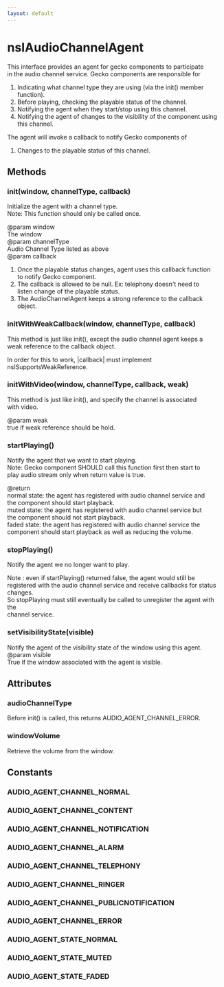 ```yaml
---
layout: default
---
```


# nsIAudioChannelAgent #
  
This interface provides an agent for gecko components to participate  
in the audio channel service. Gecko components are responsible for  
  1. Indicating what channel type they are using (via the init() member  
     function).  
  2. Before playing, checking the playable status of the channel.  
  3. Notifying the agent when they start/stop using this channel.  
  4. Notifying the agent of changes to the visibility of the component using  
     this channel.  
  
The agent will invoke a callback to notify Gecko components of  
  1. Changes to the playable status of this channel.  
  

## Methods ##

### init(window, channelType, callback) ###
  
Initialize the agent with a channel type.  
Note: This function should only be called once.  
  
@param window  
   The window  
@param channelType  
   Audio Channel Type listed as above  
@param callback  
   1. Once the playable status changes, agent uses this callback function  
      to notify Gecko component.  
   2. The callback is allowed to be null. Ex: telephony doesn't need to  
      listen change of the playable status.  
   3. The AudioChannelAgent keeps a strong reference to the callback  
      object.  
  

### initWithWeakCallback(window, channelType, callback) ###
  
This method is just like init(), except the audio channel agent keeps a  
weak reference to the callback object.  
  
In order for this to work, |callback| must implement  
nsISupportsWeakReference.  
  

### initWithVideo(window, channelType, callback, weak) ###
  
This method is just like init(), and specify the channel is associated  
with video.  
  
@param weak  
   true if weak reference should be hold.  
  

### startPlaying() ###
  
Notify the agent that we want to start playing.  
Note: Gecko component SHOULD call this function first then start to  
         play audio stream only when return value is true.  
  
  
@return  
   normal state: the agent has registered with audio channel service and  
         the component should start playback.  
   muted state: the agent has registered with audio channel service but  
         the component should not start playback.  
   faded state: the agent has registered with audio channel service the  
         component should start playback as well as reducing the volume.  
  

### stopPlaying() ###
  
Notify the agent we no longer want to play.  
  
Note : even if startPlaying() returned false, the agent would still be  
       registered with the audio channel service and receive callbacks for status changes.  
       So stopPlaying must still eventually be called to unregister the agent with the  
       channel service.  
  

### setVisibilityState(visible) ###
  
Notify the agent of the visibility state of the window using this agent.  
@param visible  
   True if the window associated with the agent is visible.  
  

## Attributes ##

### audioChannelType ###
  
Before init() is called, this returns AUDIO_AGENT_CHANNEL_ERROR.  
  

### windowVolume ###
  
Retrieve the volume from the window.  
  

## Constants ##

### AUDIO_AGENT_CHANNEL_NORMAL ###

### AUDIO_AGENT_CHANNEL_CONTENT ###

### AUDIO_AGENT_CHANNEL_NOTIFICATION ###

### AUDIO_AGENT_CHANNEL_ALARM ###

### AUDIO_AGENT_CHANNEL_TELEPHONY ###

### AUDIO_AGENT_CHANNEL_RINGER ###

### AUDIO_AGENT_CHANNEL_PUBLICNOTIFICATION ###

### AUDIO_AGENT_CHANNEL_ERROR ###

### AUDIO_AGENT_STATE_NORMAL ###

### AUDIO_AGENT_STATE_MUTED ###

### AUDIO_AGENT_STATE_FADED ###

